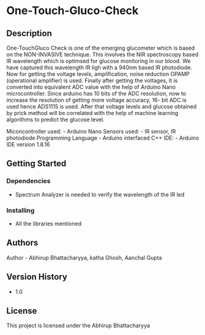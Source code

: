 # One-Touch-Gluco-Check
## Description
One-TouchGluco Check is one of the emerging glucometer which is based on the NON-INVASIVE technique. This involves the NIR spectroscopy based IR wavelength which is optimsed for glucose monitoring in our blood. We have captured this wavelength IR ligh with a 940nm based IR photodiode. Now for getting the voltage levels, amplification, noise reduction OPAMP (operational amplifier) is used. Finally after getting the voltages, it is converted into equivalent ADC value with the help of Arduino Nano microcontroller. Since arduino has 10 bits of the ADC resolution, now to increase the resolution of getting more voltage accuracy, 16- bit ADC is used hence ADS1115 is used. After that voltage levels and glucose obtained by prick method will be correlated with the help of machine learning algorithms to predict the glucose level.

Miconcontroller used: - Arduino Nano 
Sensors used: - IR sensor, IR photodiode
Programming Language - Arduino interfaced C++ 
IDE: - Arduino IDE version 1.8.16

## Getting Started

### Dependencies

* Spectrum Analyzer is needed to verify the wavelength of the IR led

### Installing

* All the libraries mentioned

## Authors

Author - Abhirup Bhattacharyya, katha Ghosh, Aanchal Gupta

## Version History

* 1.0

## License

This project is licensed under the Abhirup Bhattacharyya
